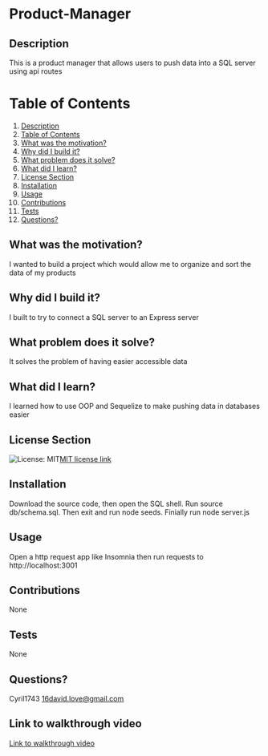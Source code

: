 # Product-Manager
  ## Description
  This is a product manager that allows users to push data into a SQL server using api routes
  # Table of Contents
  1. [Description](#description)
  2. [Table of Contents](#table-of-contents)
  3. [What was the motivation?](#what-was-the-motivation)
  4. [Why did I build it?](#why-did-i-build-it)
  5. [What problem does it solve?](#what-problem-does-it-solve)
  6. [What did I learn?](#what-did-i-learn)
  7. [License Section](#license-section)
  8. [Installation](#installation)
  9. [Usage](#usage)
  10. [Contributions](#contributions)
  11. [Tests](#tests)
  12. [Questions?](#questions)
  ## What was the motivation?
  I wanted to build a project which would allow me to organize and sort the data of my products
  ## Why did I build it?
  I built to try to connect a SQL server to an Express server
  ## What problem does it solve?
  It solves the problem of having easier accessible data
  ## What did I learn?
  I learned how to use OOP and Sequelize to make pushing data in databases easier
  ## License Section
  ![License: MIT](https://img.shields.io/badge/License-MIT-yellow.svg)[MIT license link](https://opensource.org/licenses/MIT)
  ## Installation
  Download the source code, then open the SQL shell. Run source db/schema.sql. Then exit and run node seeds. Finially run node server.js
  ## Usage
  Open a http request app like Insomnia then run requests to http://localhost:3001
  ## Contributions
  None
  ## Tests
  None
  ## Questions?
  Cyril1743
  16david.love@gmail.com
  ## Link to walkthrough video
  [Link to walkthrough video](https://drive.google.com/file/d/1u-nhcnslBBXEC7MOOpBTG_dAClTOXa8z/view)
